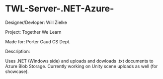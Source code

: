 # TWL-Server-.NET-Azure-

Designer/Devloper: Will Zielke

Project: Together We Learn

Made for: Porter Gaud CS Dept.

Description:

Uses .NET (Windows side) and uploads and dowloads .txt documents to Azure Blob Storage. Currently working on Unity scene uploads as well (for showcase). 
